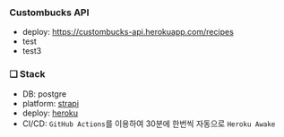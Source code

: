 ### Custombucks API
- deploy: https://custombucks-api.herokuapp.com/recipes
- test
- test3

### ❏ Stack
- DB: postgre
- platform: <a href='https://strapi.io/'>strapi</a>
- deploy: <a href='https://dashboard.heroku.com/'>heroku</a>
- CI/CD: `GitHub Actions`를 이용하여 30분에 한번씩 자동으로 `Heroku Awake`
